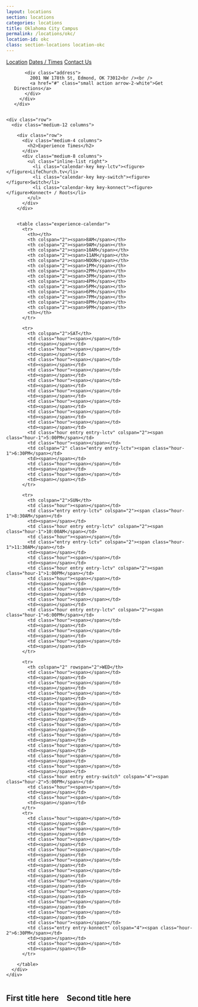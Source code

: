 ```yaml
---
layout: locations
section: locations
categories: locations
title: Oklahoma City Campus
permalink: /locations/okc/
location-id: okc
class: section-locations location-okc
---
```


<div class="location-tile-wrapper">
  <a href="#" class="location-tile tile-1 tile-active"><span>Location</span></a>
  <a href="#" class="location-tile tile-2"><span>Dates / Times</span></a>
  <a href="#" class="location-tile tile-3"><span>Contact Us</span></a>  
</div>

<div class="location-content-wrapper">

  <div class="location-content content-1 content-active">
    <div class="row">
      <div class="medium-12 columns">
        <!-- Map Data -->
        <div class="pin"></div>
        
        <div class="address">
          2001 NW 178th St, Edmond, OK 73012<br /><br />
          <a href="#" class="small action arrow-2-white">Get Directions</a>
        </div>
      </div>
    </div>
  </div>

  <div class="location-content content-2">

    <div class="row">
      <div class="medium-12 columns">

        <div class="row">
          <div class="medium-4 columns">
            <h2>Experience Times</h2>
          </div>
          <div class="medium-8 columns">
            <ul class="inline-list right">
              <li class="calendar-key key-lctv"><figure></figure>LifeChurch.tv</li>
              <li class="calendar-key key-switch"><figure></figure>Switch</li>
              <li class="calendar-key key-konnect"><figure></figure>Konnect+ / Roots</li>
            </ul>
          </div>
        </div>

        
        <table class="experience-calendar">
          <tr>
            <th></th>
            <th colspan="2"><span>8AM</span></th>
            <th colspan="2"><span>9AM</span></th>
            <th colspan="2"><span>10AM</span></th>
            <th colspan="2"><span>11AM</span></th>
            <th colspan="2"><span>NOON</span></th>
            <th colspan="2"><span>1PM</span></th>
            <th colspan="2"><span>2PM</span></th>
            <th colspan="2"><span>3PM</span></th>
            <th colspan="2"><span>4PM</span></th>
            <th colspan="2"><span>5PM</span></th>
            <th colspan="2"><span>6PM</span></th>
            <th colspan="2"><span>7PM</span></th>
            <th colspan="2"><span>8PM</span></th>
            <th colspan="2"><span>9PM</span></th>
            <th></th>
          </tr>

          <tr>
            <th colspan="2">SAT</th>
            <td class="hour"><span></span></td>
            <td><span></span></td>
            <td class="hour"><span></span></td>
            <td><span></span></td>
            <td class="hour"><span></span></td>
            <td><span></span></td>
            <td class="hour"><span></span></td>
            <td><span></span></td>
            <td class="hour"><span></span></td>
            <td><span></span></td>
            <td class="hour"><span></span></td>
            <td><span></span></td>
            <td class="hour"><span></span></td>
            <td><span></span></td>
            <td class="hour"><span></span></td>
            <td><span></span></td>
            <td class="hour"><span></span></td>
            <td><span></span></td>
            <td class="hour entry entry-lctv" colspan="2"><span class="hour-1">5:00PM</span></td>
            <td class="hour"><span></span></td>
            <td colspan="2" class="entry entry-lctv"><span class="hour-1">6:30PM</span></td>
            <td><span></span></td>
            <td class="hour"><span></span></td>
            <td><span></span></td>
            <td class="hour"><span></span></td>
            <td><span></span></td>
          </tr>

          <tr>
            <th colspan="2">SUN</th>
            <td class="hour"><span></span></td>
            <td class="entry entry-lctv" colspan="2"><span class="hour-1">8:30AM</span></td>
            <td><span></span></td>
            <td class="hour entry entry-lctv" colspan="2"><span class="hour-1">10:00AM</span></td>
            <td class="hour"><span></span></td>
            <td class="entry entry-lctv" colspan="2"><span class="hour-1">11:30AM</span></td>
            <td><span></span></td>
            <td class="hour"><span></span></td>
            <td><span></span></td>
            <td class="hour entry entry-lctv" colspan="2"><span class="hour-1">1:00PM</span></td>
            <td class="hour"><span></span></td>
            <td><span></span></td>
            <td class="hour"><span></span></td>
            <td><span></span></td>
            <td class="hour"><span></span></td>
            <td><span></span></td>
            <td class="hour entry entry-lctv" colspan="2"><span class="hour-1">6:00PM</span></td>
            <td class="hour"><span></span></td>
            <td><span></span></td>
            <td class="hour"><span></span></td>
            <td><span></span></td>
            <td class="hour"><span></span></td>
            <td><span></span></td>
          </tr>

          <tr>
            <th colspan="2" rowspan="2">WED</th>
            <td class="hour"><span></span></td>
            <td><span></span></td>
            <td class="hour"><span></span></td>
            <td><span></span></td>
            <td class="hour"><span></span></td>
            <td><span></span></td>
            <td class="hour"><span></span></td>
            <td><span></span></td>
            <td class="hour"><span></span></td>
            <td><span></span></td>
            <td class="hour"><span></span></td>
            <td><span></span></td>
            <td class="hour"><span></span></td>
            <td><span></span></td>
            <td class="hour"><span></span></td>
            <td><span></span></td>
            <td class="hour"><span></span></td>
            <td><span></span></td>
            <td class="hour"><span></span></td>
            <td><span></span></td>
            <td class="hour entry entry-switch" colspan="4"><span class="hour-2">5:00PM</span></td>
            <td class="hour"><span></span></td>
            <td><span></span></td>
            <td class="hour"><span></span></td>
            <td><span></span></td>
          </tr>
          <tr>
            <td class="hour"><span></span></td>
            <td><span></span></td>
            <td class="hour"><span></span></td>
            <td><span></span></td>
            <td class="hour"><span></span></td>
            <td><span></span></td>
            <td class="hour"><span></span></td>
            <td><span></span></td>
            <td class="hour"><span></span></td>
            <td><span></span></td>
            <td class="hour"><span></span></td>
            <td><span></span></td>
            <td class="hour"><span></span></td>
            <td><span></span></td>
            <td class="hour"><span></span></td>
            <td><span></span></td>
            <td class="hour"><span></span></td>
            <td><span></span></td>
            <td class="hour"><span></span></td>
            <td><span></span></td>
            <td class="hour"><span></span></td>
            <td class="entry entry-konnect" colspan="4"><span class="hour-2">6:30PM</span></td>
            <td><span></span></td>
            <td class="hour"><span></span></td>
            <td><span></span></td>
          </tr>

        </table>
      </div>
    </div>
  </div>

  <div class="location-content content-3">
    <div class="row">
      <div class="medium-12 columns">
        <h2>First title here</h2>
        <h2>Second title here</h2>
      </div>
    </div>
  </div>

</div>